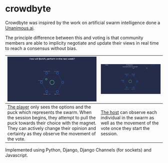 # crowdbyte

Crowdbyte was inspired by the work on artificial swarm intelligence done a [Unanimous.ai](https://unanimous.ai).

The principle difference between this and voting is that community members are able to implicity negotiate and update their views in real time to reach a consensus without bias.

| ![The voter/player dashboard](https://github.com/hnhaefliger/crowdbyte/blob/main/demo/Screenshot%20from%202021-10-12%2008-09-44.png) | ![The host dashboard](https://github.com/hnhaefliger/crowdbyte/blob/main/demo/Screenshot%20from%202021-10-12%2008-09-52.png) |
|---|---|
|[The player](https://crowdbyte.co/room) only sees the options and the puck which represents the swarm. When the session begins, they attempt to pull the puck towards their choice with the magnet. They can actively change their opinion and certainty as they observe the movement of the vote. | [The host](https://crowdbyte.co/host) can observe each individual in the swarm as well as the movement of the vote once they start the session. |


Implemented using Python, Django, Django Channels (for sockets) and Javascript.
